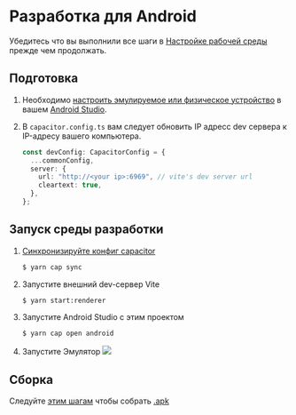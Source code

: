 # Разработка для Android
Убедитесь что вы выполнили все шаги в [Настройке рабочей среды](./setting_up_environment.md) прежде чем продолжать.

## Подготовка
1. Необходимо [настроить эмулируемое или физическое устройство](https://developer.android.com/studio/run/device) в вашем [Android Studio](https://developer.android.com/studio).

2. В `capacitor.config.ts` вам следует обновить IP адресс dev сервера к IP-адресу вашего компьютера.
    ```ts
    const devConfig: CapacitorConfig = {
      ...commonConfig,
      server: {
        url: "http://<your ip>:6969", // vite's dev server url
        cleartext: true,
      },
    };
    ```

## Запуск среды разработки
1. [Синхронизируйте конфиг capacitor](https://capacitorjs.com/docs/v2/cli/sync)
    ```sh
    $ yarn cap sync
    ```

2. Запустите внешний dev-сервер Vite
    ```sh
    $ yarn start:renderer
    ```

3. Запустите Android Studio с этим проектом
    ```sh
    $ yarn cap open android
    ```

4. Запустите Эмулятор
   ![](https://cdn.discordapp.com/attachments/667464431562653706/1112532367446376528/image.png)

## Сборка

Следуйте [этим шагам](https://developer.android.com/studio/run) чтобы собрать [.apk](https://en.wikipedia.org/wiki/Apk_(file_format))
